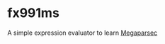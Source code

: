 # fx991ms
A simple expression evaluator to learn [Megaparsec](https://mrkkrp.github.io/megaparsec/)
